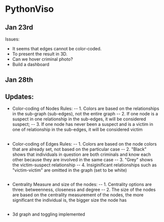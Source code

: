 # PythonViso
## Jan 23rd  ##
Issues:
- It seems that edges cannot be color-coded.
- To present the result in 3D.
- Can we hover criminal photo?
- Build a dashboard

## Jan 28th  ##
## Updates:
- Color-coding of Nodes Rules:
-- 1. Colors are based on the relationships in the sub-graph (sub-edges), not the entire graph
-- 2. If one node is a suspect in one relationship in the sub-edges, it will be considered suspect;
-- 3. If one node has never been a suspect and is a victim in one of relationship in the sub-edges, it will be considered victim
##
- Color-coding of Edges Rules:
-- 1. Colors are based on the node colors that are already set, not based on the particular case
-- 2. "Black" shows that individuals in question are both criminals and know each other because they are involved in the same case
-- 3. "Grey" shows the victim-suspect relationship
-- 4. Insiginificant relationships such as "victim-victim" are omitted in the graph (set to be white)
##
- Centrality Measure and size of the nodes:
-- 1. Centrality options are three: betweenness, closeness and degree
-- 2. The size of the nodes are based on the centrality measurement of the nodes, the more significant the individual is, the bigger size the node has
##
- 3d graph and toggling implemented
